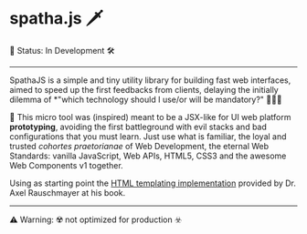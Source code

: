 # spatha.js 🗡

🚧 Status: In Development 🛠️
***
SpathaJS is a simple and tiny utility library for building fast web interfaces, aimed to speed up the first feedbacks from clients, delaying the initially dilemma of *"which technology should I use/or will be mandatory?" 🤔🤓😶

🔧 This micro tool was (inspired) meant to be a JSX-like for UI web platform **prototyping**, avoiding the first battleground with evil stacks and bad configurations that you must learn. Just use what is familiar, the loyal and trusted _cohortes praetorianae_ of Web Development, the eternal Web Standards: vanilla JavaScript, Web APIs, HTML5, CSS3 and the awesome Web Components v1 together.

Using as starting point the [HTML templating implementation](http://exploringjs.com/es6/ch_template-literals.html#sec_html-tag-function-implementation) provided by Dr. Axel Rauschmayer at his book.

---

⚠️ Warning: ☢️ not optimized for production ☣️

